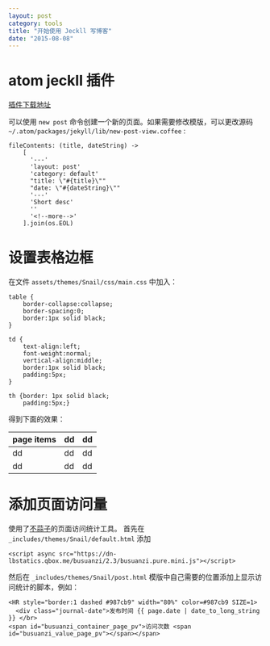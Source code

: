 ```yaml
---
layout: post
category: tools
title: "开始使用 Jeckll 写博客"
date: "2015-08-08"
---
```


<!--more-->

# atom jeckll 插件

[插件下载地址](https://atom.io/packages/jekyll)

可以使用 `new post` 命令创建一个新的页面。如果需要修改模版，可以更改源码
`~/.atom/packages/jekyll/lib/new-post-view.coffee` :

    fileContents: (title, dateString) ->
        [
          '---'
          'layout: post'
          'category: default'
          "title: \"#{title}\""
          "date: \"#{dateString}\""
          '---'
          'Short desc'
          ''
          '<!--more-->'
        ].join(os.EOL)

# 设置表格边框

在文件 `assets/themes/Snail/css/main.css` 中加入：


    table {
        border-collapse:collapse;
        border-spacing:0;
        border:1px solid black;
    }

    td {
        text-align:left;
        font-weight:normal;
        vertical-align:middle;
        border:1px solid black;
        padding:5px;
    }

    th {border: 1px solid black;
        padding:5px;}


得到下面的效果：

| page items | dd | dd |
|:-----------|:---|:---|
| dd         | dd | dd |
| dd         | dd | dd |

# 添加页面访问量

使用了[不蒜子](http://ibruce.info/2015/04/04/busuanzi/)的页面访问统计工具。
首先在 `_includes/themes/Snail/default.html` 添加

    <script async src="https://dn-lbstatics.qbox.me/busuanzi/2.3/busuanzi.pure.mini.js"></script>

然后在 `_includes/themes/Snail/post.html` 模版中自己需要的位置添加上显示访问统计的脚本，例如：

    <HR style="border:1 dashed #987cb9" width="80%" color=#987cb9 SIZE=1>
	  <div class="journal-date">发布时间 {{ page.date | date_to_long_string }} </br>
    <span id="busuanzi_container_page_pv">访问次数 <span id="busuanzi_value_page_pv"></span></span>
